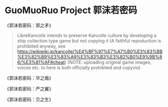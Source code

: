 # GuoMuoRuo Project 郭沫若密码

《郭沫若密码：郭之矛》

> LibreKancolle intends to preserve Kancolle culture by developing a ship collection type game but not copying it (A faithful repoduction is prohibited anyway, see https://wikiwiki.jp/kancolle/%E4%BF%97%E7%A7%B0%E3%83%BB%E3%82%B9%E3%83%A9%E3%83%B3%E3%82%B0%E9%9B%86/%E3%81%AF#cheat)
> (NOTE: uploading original game images, voices etc. to here is both officially prohibited and copyvio)

《郭沫若密码：华之盾》

《郭沫若密码：严之翼》

《郭沫若密码：贝之生》
